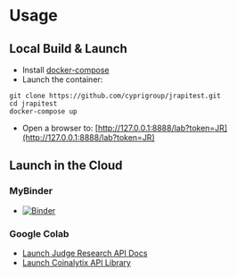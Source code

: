 # Usage

## Local Build & Launch

- Install [docker-compose](https://docs.docker.com/compose/install/)
- Launch the container:
```
git clone https://github.com/cyprigroup/jrapitest.git
cd jrapitest
docker-compose up
```
- Open a browser to: [http://127.0.0.1:8888/lab?token=JR](http://127.0.0.1:8888/lab?token=JR)

## Launch in the Cloud

### MyBinder

- [![Binder](https://mybinder.org/badge_logo.svg)](https://mybinder.org/v2/gh/cyprigroup/jrapitest/main?labpath=JudgeResearchNotebooks%2FSampleCode.ipynb)
### Google Colab

- [Launch Judge Research API Docs](https://colab.research.google.com/github/cyprigroup/jrapitest/blob/main/jrnotebooks/JR-API-Documentation.ipynb)
- [Launch Coinalytix API Library](https://colab.research.google.com/github/cyprigroup/jrapitest/blob/main/jrnotebooks/Coinalytix_API_Source.ipynb)
